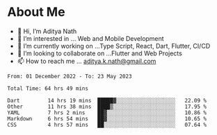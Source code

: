 # About Me

- 👋 Hi, I’m Aditya Nath
- 👀 I’m interested in ... Web and Mobile Development
- 🌱 I’m currently working on ...Type Script, React, Dart, Flutter, CI/CD
- 💞️ I’m looking to collaborate on ...Flutter and Web Projects
- 📫 How to reach me ... aditya.k.nath@gmail.com

<!--START_SECTION:waka-->

```text
From: 01 December 2022 - To: 23 May 2023

Total Time: 64 hrs 49 mins

Dart         14 hrs 19 mins  █████▓░░░░░░░░░░░░░░░░░░░   22.09 %
Other        11 hrs 38 mins  ████▒░░░░░░░░░░░░░░░░░░░░   17.95 %
YAML         7 hrs 2 mins    ██▓░░░░░░░░░░░░░░░░░░░░░░   10.86 %
Markdown     6 hrs 54 mins   ██▓░░░░░░░░░░░░░░░░░░░░░░   10.65 %
CSS          4 hrs 57 mins   ██░░░░░░░░░░░░░░░░░░░░░░░   07.64 %
```

<!--END_SECTION:waka-->

<!---
kronosking007/kronosking007 is a ✨ special ✨ repository because its `README.md` (this file) appears on your GitHub profile.
You can click the Preview link to take a look at your changes.
--->
